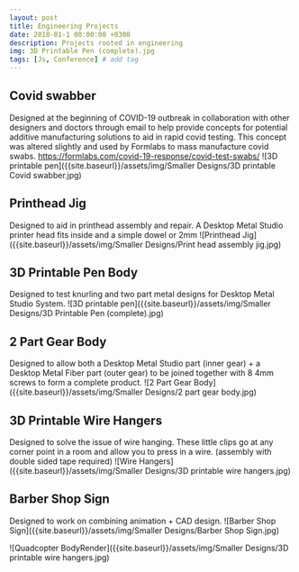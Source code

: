 ```yaml
---
layout: post
title: Engineering Projects
date: 2018-01-1 00:00:00 +0300
description: Projects rooted in engineering
img: 3D Printable Pen (complete).jpg
tags: [Js, Conference] # add tag
---
```

## Covid swabber
Designed at the beginning of COVID-19 outbreak in collaboration with other designers and doctors through email to help provide concepts for potential additive manufacturing solutions to aid in rapid covid testing. This concept was altered slightly and used by Formlabs to mass manufacture covid swabs.
https://formlabs.com/covid-19-response/covid-test-swabs/
![3D printable pen]({{site.baseurl}}/assets/img/Smaller Designs/3D printable Covid swabber.jpg)


## Printhead Jig
Designed to aid in printhead assembly and repair. A Desktop Metal Studio printer head fits inside and a simple dowel or 2mm 
![Printhead Jig]({{site.baseurl}}/assets/img/Smaller Designs/Print head assembly jig.jpg)


## 3D Printable Pen Body
Designed to test knurling and two part metal designs for Desktop Metal Studio System.
![3D printable pen]({{site.baseurl}}/assets/img/Smaller Designs/3D Printable Pen (complete).jpg)

## 2 Part Gear Body

Designed to allow both a Desktop Metal Studio part (inner gear) + a Desktop Metal Fiber part (outer gear) to be joined together with 8 4mm screws to form a complete product.
![2 Part Gear Body]({{site.baseurl}}/assets/img/Smaller Designs/2 part gear body.jpg)

## 3D Printable Wire Hangers

Designed to solve the issue of wire hanging. These little clips go at any corner point in a room and allow you to press in a wire. (assembly with double sided tape required)
![Wire Hangers]({{site.baseurl}}/assets/img/Smaller Designs/3D printable wire hangers.jpg)

## Barber Shop Sign

Designed to work on combining animation + CAD design. 
![Barber Shop Sign]({{site.baseurl}}/assets/img/Smaller Designs/Barber Shop Sign.jpg)


![Quadcopter BodyRender]({{site.baseurl}}/assets/img/Smaller Designs/3D printable wire hangers.jpg)
